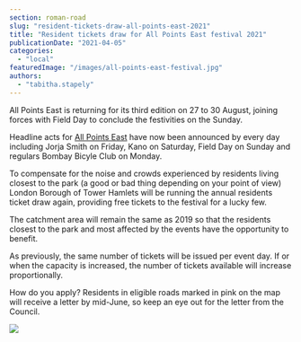 ```yaml
---
section: roman-road
slug: "resident-tickets-draw-all-points-east-2021"
title: "Resident tickets draw for All Points East festival 2021"
publicationDate: "2021-04-05"
categories: 
  - "local"
featuredImage: "/images/all-points-east-festival.jpg"
authors: 
  - "tabitha.stapely"
---
```


All Points East is returning for its third edition on 27 to 30 August, joining forces with Field Day to conclude the festivities on the Sunday.

Headline acts for [All Points East](https://romanroadlondon.com/all-points-east-festival-victoria-park-east-london/) have now been announced by every day including Jorja Smith on Friday, Kano on Saturday, Field Day on Sunday and regulars Bombay Bicyle Club on Monday.

To compensate for the noise and crowds experienced by residents living closest to the park (a good or bad thing depending on your point of view) London Borough of Tower Hamlets will be running the annual residents ticket draw again, providing free tickets to the festival for a lucky few.

The catchment area will remain the same as 2019 so that the residents closest to the park and most affected by the events have the opportunity to benefit.

As previously, the same number of tickets will be issued per event day. If or when the capacity is increased, the number of tickets available will increase proportionally.

How do you apply? Residents in eligible roads marked in pink on the map will receive a letter by mid-June, so keep an eye out for the letter from the Council.

![](/images/All-Points-East-residents-ticket-draw-map.gif)
